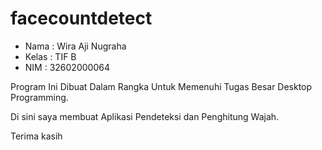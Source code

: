 # facecountdetect

- Nama : Wira Aji Nugraha
- Kelas : TIF B
- NIM : 32602000064

Program Ini Dibuat Dalam Rangka Untuk Memenuhi Tugas Besar Desktop Programming.

Di sini saya membuat Aplikasi Pendeteksi dan Penghitung Wajah.

Terima kasih
